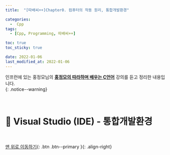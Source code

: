 ```yaml
---
title:  "[따배씨++]Chapter0. 컴퓨터의 작동 원리, 통합개발환경"

categories:
  -  Cpp
tags:
  - [Cpp, Programming, 따배씨++]

toc: true
toc_sticky: true

date: 2022-01-06
last_modified_at: 2022-01-06
---
```


인프런에 있는 홍정모님의 **[홍정모의 따라하며 배우는 C언어](https://www.inflearn.com/course/following-c#)** 강의를 듣고 정리한 내용입니다.<br>
{: .notice--warning}

<br>

# 🚆 Visual Studio (IDE) - 통합개발환경







<br>

[맨 위로 이동하기](#){: .btn .btn--primary }{: .align-right}